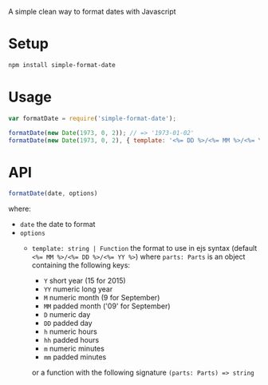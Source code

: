 A simple clean way to format dates with Javascript

# Setup

```sh
npm install simple-format-date
```

# Usage

```js
var formatDate = require('simple-format-date');

formatDate(new Date(1973, 0, 2)); // => '1973-01-02'
formatDate(new Date(1973, 0, 2), { template: '<%= DD %>/<%= MM %>/<%= YY %>' }); // => '02/01/1973' (italian format)
```

# API

```js
formatDate(date, options)
```

where:

- `date` the date to format
- `options`
  - `template: string | Function` the format to use in ejs syntax (default `<%= MM %>/<%= DD %>/<%= YY %>`) where `parts: Parts` is an object containing the following keys:
    - `Y` short year (15 for 2015)
    - `YY` numeric long year
    - `M` numeric month (9 for September)
    - `MM` padded month ('09' for September)
    - `D` numeric day
    - `DD` padded day
    - `h` numeric hours
    - `hh` padded hours
    - `m` numeric minutes
    - `mm` padded minutes

    or a function with the following signature `(parts: Parts) => string`
